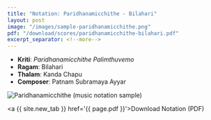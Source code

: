 ```yaml
---
title: "Notation: Paridhanamicchithe - Bilahari"
layout: post
image: "/images/sample-paridhanamicchithe.png"
pdf: "/download/scores/paridhanamicchithe-bilahari.pdf"
excerpt_separator: <!--more-->
---
```


* **Kriti**: *Paridhanamicchithe Palimthuvemo*
* **Ragam**: Bilahari
* **Thalam**: Kanda Chapu
* **Composer**: Patnam Subramaya Ayyar

<script type="application/ld+json">
{
  "@context": "http://schema.org/",
  "@type": "ImageObject",
  "author": "Ananth Pattabiraman",
  "ContentUrl": "{{ page.image | absolute_url }}",
  "InLanguage": "English",
  "name": "Preview of music score Paridhanamicchithe",
  "isFamilyFriendly": True,
  "keywords": [ "Carnatic Music", "Music Score", "Notation", "Composition" ]
}
</script>
<div class="embed-responsive-16by9 pb-3">
    <img 
        class="img-fluid"
        src="{{ page.image }}"
        alt="Paridhanamicchithe (music notation sample)"
    />
</div>

<!--more-->
<script type="application/ld+json">
{
  "@context": "http://schema.org/",
  "@type": "DigitalDocument",
  "name": "Notation of Paridhanamicchithe in Bilahari ragam",
  "author": "Ananth Pattabiraman",
  "ContentUrl": "{{ page.pdf | absolute_url }}",
  "InLanguage": "English",
  "isFamilyFriendly": True,
  "keywords": [ "Carnatic Music", "Music Score", "Notation", "Composition", "Bilahari", "Patnam Subramanya Ayyar" ]
}
</script>
<a {{ site.new_tab }} href='{{ page.pdf }}'>Download Notation (PDF)</a>
